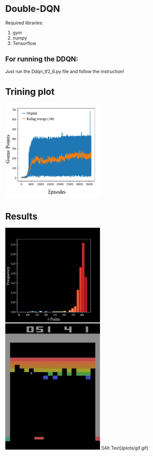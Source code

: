 # Double-DQN

Required libraries:
1) gym 
2) numpy 
3) Tensorflow 

## For running the DDQN:
Just run the Ddqn_tf2_6.py file and follow the instruction!

# Trining plot
<!---
your comment goes here ![IMAGE_DESCRIPTION](plots/Training.PNG)
and here ![IMAGE_DESCRIPTION](plots/Histogram.png)
-->

<img src="plots/Training.PNG" width="300" height="300">

# Results
<img src="plots/Histogram.png" width="300" height="300">
<img src="plots/gif.gif" width="300" height="400">
![Alt Text](plots/gif.gif)
